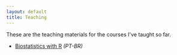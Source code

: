```yaml
---
layout: default
title: Teaching
---
```


<p class="message">
  These are the teaching materials for the courses I've taught so far.
</p>

* [Biostatistics with R](https://github.com/mufernando/bioestat) _(PT-BR)_
